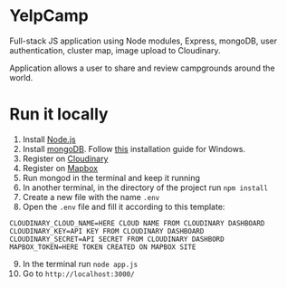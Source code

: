 # YelpCamp

Full-stack JS application using Node modules, Express, mongoDB, user authentication, cluster map, image upload to Cloudinary.

Application allows a user to share and review campgrounds around the world. 

# Run it locally

1. Install [Node.js](https://nodejs.org/en/) 
2. Install [mongoDB](https://www.mongodb.com/). Follow [this](https://zarkom.net/blogs/how-to-install-mongodb-for-development-in-windows-3328) installation guide for Windows.
3. Register on [Cloudinary](https://cloudinary.com/)
4. Register on [Mapbox](https://www.mapbox.com/)
5. Run mongod in the terminal and keep it running
6. In another terminal, in the directory of the project run `npm install`
7. Create a new file with the name `.env`
8. Open the `.env` file and fill it according to this template:

```
CLOUDINARY_CLOUD_NAME=HERE CLOUD NAME FROM CLOUDINARY DASHBOARD
CLOUDINARY_KEY=API KEY FROM CLOUDINARY DASHBOARD
CLOUDINARY_SECRET=API SECRET FROM CLOUDINARY DASHBORD
MAPBOX_TOKEN=HERE TOKEN CREATED ON MAPBOX SITE
```

9. In the terminal run `node app.js`
10. Go to `http://localhost:3000/`
